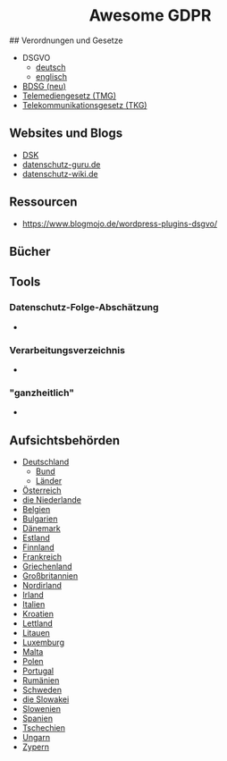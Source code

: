 <div>
  <h1 align="center">Awesome GDPR</h3>
</div>
## Verordnungen und Gesetze



* DSGVO
  * [deutsch](https://dsgvo-gesetz.de/)
  * [englisch](https://gdpr-info.eu/)
* [BDSG (neu)](https://dsgvo-gesetz.de/bdsg/)
* [Telemediengesetz (TMG)](http://www.gesetze-im-internet.de/tmg/)
* [Telekommunikationsgesetz (TKG)](https://www.gesetze-im-internet.de/tkg_2004/)



## Websites und Blogs	

* [DSK](https://www.datenschutzkonferenz-online.de/index.html)
* [datenschutz-guru.de](https://www.datenschutz-guru.de)
* [datenschutz-wiki.de](https://www.datenschutz-wiki.de/Hauptseite)



## Ressourcen

* https://www.blogmojo.de/wordpress-plugins-dsgvo/



## Bücher





## Tools

### Datenschutz-Folge-Abschätzung

* 

### Verarbeitungsverzeichnis

* 

### "ganzheitlich"

* 





## Aufsichtsbehörden

* [Deutschland](https://www.datenschutz-wiki.de/Aufsichtsbeh%C3%B6rden_und_Landesdatenschutzbeauftragte)
  * [Bund](https://www.bfdi.bund.de/DE/Home/home_node.html)
  * [Länder](https://www.bfdi.bund.de/DE/Infothek/Anschriften_Links/AufsBehoerdFuerDenNichtOeffBereich/AufsichtsbehoerdenNichtOeffBereich_liste.html)
* [Österreich](https://www.dsb.gv.at/)
* [die Niederlande](https://www.autoriteitpersoonsgegevens.nl/en)
* [Belgien](https://www.dataprotectionauthority.be/)
* [Bulgarien](https://www.cpdp.bg/en/index.php?p=home&aid=0)
* [Dänemark](https://www.datatilsynet.dk/english/)
* [Estland](https://www.aki.ee/en)
* [Finnland](https://tietosuoja.fi/en/home)
* [Frankreich](https://www.cnil.fr/en/home)
* [Griechenland](http://www.dpa.gr/portal/page?_pageid=33,40911&_dad=portal&_schema=PORTAL)
* [Großbritannien](https://ico.org.uk/)
* [Nordirland](https://ico.org.uk/about-the-ico/who-we-are/northern-ireland-office/) 
* [Irland](https://www.dataprotection.ie/)
* [Italien](https://www.garanteprivacy.it/web/guest/home_en/who_we_are)
* [Kroatien](https://azop.hr/data-protection-agency)
* [Lettland](https://www.dvi.gov.lv/en/)
* [Litauen](https://www.ada.lt/go.php/lit/english)
* [Luxemburg](https://cnpd.public.lu/en.html)
* [Malta](https://idpc.org.mt/en/Pages/Home.aspx)
* [Polen](https://uodo.gov.pl/en)
* [Portugal](https://www.cnpd.pt/english/index_en.htm)
* [Rumänien](https://www.dataprotection.ro/index.jsp?page=home&lang=en)
* [Schweden](https://www.government.se/government-agencies/the-swedish-data-protection-authority/)
* [die Slowakei](https://dataprotection.gov.sk/uoou/en)
* [Slowenien](https://www.ip-rs.si/en/)
* [Spanien](https://www.aepd.es/)
* [Tschechien](https://www.uoou.cz/en/)
* [Ungarn](https://www.naih.hu/general-information.html)
* [Zypern](http://www.dataprotection.gov.cy/dataprotection/dataprotection.nsf/home_el/home_el?opendocument)
